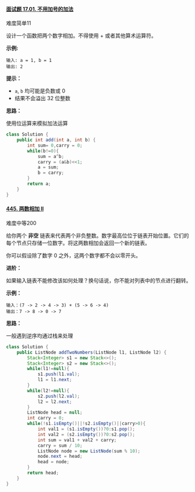 #### [面试题 17.01. 不用加号的加法](https://leetcode-cn.com/problems/add-without-plus-lcci/)

难度简单11

设计一个函数把两个数字相加。不得使用 + 或者其他算术运算符。

**示例:**

```
输入: a = 1, b = 1
输出: 2
```

**提示：**

- `a`, `b` 均可能是负数或 0
- 结果不会溢出 32 位整数

**思路：**

使用位运算来模拟加法运算

```java
class Solution {
    public int add(int a, int b) {
        int sum= 0,carry = 0;
        while(b!=0){
            sum = a^b;
            carry = (a&b)<<1;
            a = sum;
            b = carry;
        }
        return a;
    }
}
```

#### [445. 两数相加 II](https://leetcode-cn.com/problems/add-two-numbers-ii/)

难度中等200

给你两个 **非空** 链表来代表两个非负整数。数字最高位位于链表开始位置。它们的每个节点只存储一位数字。将这两数相加会返回一个新的链表。

你可以假设除了数字 0 之外，这两个数字都不会以零开头。

**进阶：**

如果输入链表不能修改该如何处理？换句话说，你不能对列表中的节点进行翻转。

**示例：**

```
输入：(7 -> 2 -> 4 -> 3) + (5 -> 6 -> 4)
输出：7 -> 8 -> 0 -> 7
```

**思路：**

一般遇到逆序均通过栈来处理

```java
class Solution {
    public ListNode addTwoNumbers(ListNode l1, ListNode l2) {
        Stack<Integer> s1 = new Stack<>();
        Stack<Integer> s2 = new Stack<>();
        while(l1!=null){
            s1.push(l1.val);
            l1 = l1.next;
        }
        while(l2!=null){
            s2.push(l2.val);
            l2 = l2.next;
        }
        ListNode head = null;
        int carry = 0;
        while(!s1.isEmpty()||!s2.isEmpty()||carry>0){
            int val1 = (s1.isEmpty())?0:s1.pop();
            int val2 = (s2.isEmpty())?0:s2.pop();
            int sum = val1 + val2 + carry;
            carry = sum / 10;
            ListNode node = new ListNode(sum % 10);
            node.next = head;
            head = node;
        }
        return head;
    }
}
```

